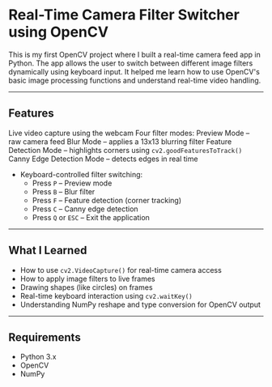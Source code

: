 # Real-Time Camera Filter Switcher using OpenCV

This is my first OpenCV project where I built a real-time camera feed app in Python. The app allows the user to switch between different image filters dynamically using keyboard input. It helped me learn how to use OpenCV's basic image processing functions and understand real-time video handling.

---

## Features

Live video capture using the webcam
Four filter modes:
Preview Mode – raw camera feed
Blur Mode – applies a 13x13 blurring filter
Feature Detection Mode – highlights corners using `cv2.goodFeaturesToTrack()`
Canny Edge Detection Mode – detects edges in real time
- Keyboard-controlled filter switching:
  - Press `P` – Preview mode
  - Press `B` – Blur filter
  - Press `F` – Feature detection (corner tracking)
  - Press `C` – Canny edge detection
  - Press `Q` or `ESC` – Exit the application

---

## What I Learned

- How to use `cv2.VideoCapture()` for real-time camera access
- How to apply image filters to live frames
- Drawing shapes (like circles) on frames
- Real-time keyboard interaction using `cv2.waitKey()`
- Understanding NumPy reshape and type conversion for OpenCV output

---

## Requirements

- Python 3.x
- OpenCV
- NumPy

